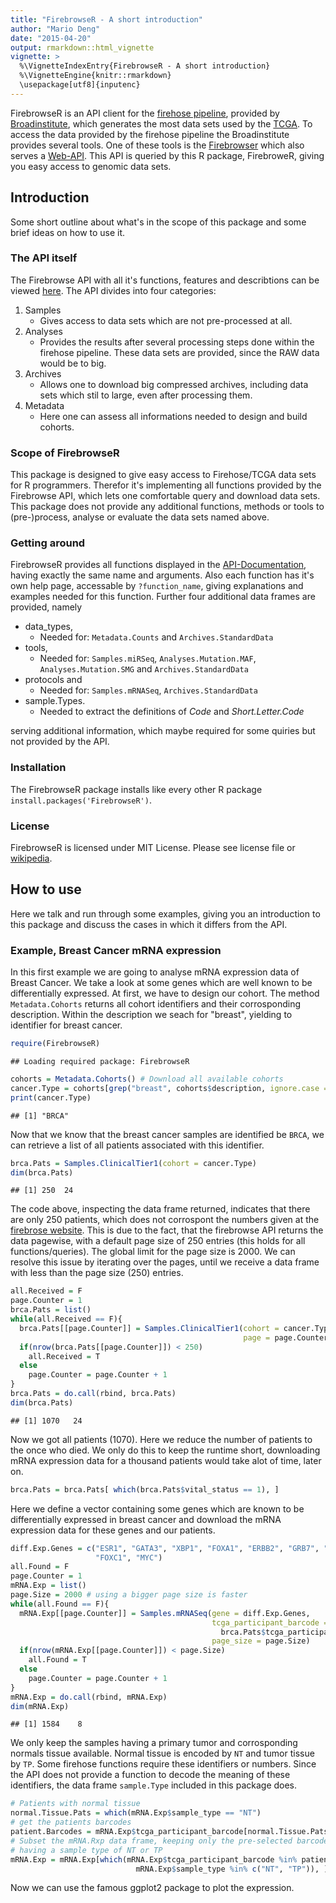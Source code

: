 ```yaml
---
title: "FirebrowseR - A short introduction"
author: "Mario Deng"
date: "2015-04-20"
output: rmarkdown::html_vignette
vignette: >
  %\VignetteIndexEntry{FirebrowseR - A short introduction}
  %\VignetteEngine{knitr::rmarkdown}
  \usepackage[utf8]{inputenc}
---
```


FirebrowseR is an API client for the [firehose pipeline](http://gdac.broadinstitute.org/), provided by [Broadinstitute](https://www.broadinstitute.org/), which generates the most data sets used by the [TCGA](https://tcga-data.nci.nih.gov/tcga/). To access the data provided by the firehose pipeline the Broadinstitute provides several tools. One of these tools is the [Firebrowser](http://firebrowse.org/) which also serves a [Web-API](http://firebrowse.org/api-docs/). This API is queried by this R package, FirebroweR, giving you easy access to genomic data sets.

## Introduction
Some short outline about what's in the scope of this package and some brief ideas on how to use it.

### The API itself
The Firebrowse API with all it's functions, features and describtions can be viewed [here](http://firebrowse.org/api-docs/). The API divides into four categories:

1. Samples
    * Gives access to data sets which are not pre-processed  at all.
1. Analyses
    * Provides the results after several processing steps done within the firehose pipeline. These data sets are provided, since the RAW data would be to big.
1. Archives
    * Allows one to download big compressed archives, including data sets which stil to large, even after processing them.
1. Metadata
    * Here one can assess all informations needed to design and build cohorts.

### Scope of FirebrowseR
This package is designed to give easy access to Firehose/TCGA data sets for R programmers. Therefor it's implementing all functions provided by the Firebrowse API, which lets one comfortable query and download data sets. This package does not provide any additional functions, methods or tools to (pre-)process, analyse or evaluate the data sets named above.

### Getting around
FirebrowseR provides all functions displayed in the [API-Documentation](http://firebrowse.org/api-docs/), having exactly the same name and arguments. Also each function has it's own help page, accessable by `?function_name`, giving explanations and examples needed for this function. Further four additional data frames are provided, namely

* data_types,
    * Needed for: `Metadata.Counts` and `Archives.StandardData`
* tools,
    * Needed for: `Samples.miRSeq`, `Analyses.Mutation.MAF`,
    `Analyses.Mutation.SMG` and `Archives.StandardData`
* protocols and
    * Needed for: `Samples.mRNASeq`, `Archives.StandardData`
* sample.Types.
    * Needed to extract the definitions of _Code_ and _Short.Letter.Code_

serving additional information, which maybe required for some quiries but not provided by the API.

### Installation
The FirebrowseR package installs like every other R package `install.packages('FirebrowseR')`.

### License
FirebrowseR is licensed under MIT License. Please see license file or [wikipedia](https://en.wikipedia.org/wiki/MIT_License).

## How to use
Here we talk and run through some examples, giving you an introduction to this package and discuss the cases in which it differs from the API.

### Example, Breast Cancer mRNA expression
In this first example we are going to analyse mRNA expression data of Breast Cancer. We take a look at some genes which are well known to be differentially expressed.
At first, we have to design our cohort. The method `Metadata.Cohorts` returns all cohort identifiers and their corrosponding description. Within the description we seach for "breast", yielding to identifier for breast cancer.

```r
require(FirebrowseR)
```

```
## Loading required package: FirebrowseR
```

```r
cohorts = Metadata.Cohorts() # Download all available cohorts
cancer.Type = cohorts[grep("breast", cohorts$description, ignore.case = T), 1]
print(cancer.Type)
```

```
## [1] "BRCA"
```

Now that we know that the breast cancer samples are identified be `BRCA`, we can retrieve a list of all patients associated with this identifier.

```r
brca.Pats = Samples.ClinicalTier1(cohort = cancer.Type)
dim(brca.Pats)
```

```
## [1] 250  24
```

The code above, inspecting the data frame returned, indicates that there are only 250 patients, which does not corrospont the numbers given at the [firebrose website](http://firebrowse.org/). This is due to the fact, that the firebrowse API returns the data pagewise, with a default page size of 250 entries (this holds for all functions/queries). The global limit for the page size is 2000.
We can resolve this issue by iterating over the pages, until we receive a data frame with less than the page size (250) entries.

```r
all.Received = F
page.Counter = 1
brca.Pats = list()
while(all.Received == F){
  brca.Pats[[page.Counter]] = Samples.ClinicalTier1(cohort = cancer.Type,
                                                    page = page.Counter)
  if(nrow(brca.Pats[[page.Counter]]) < 250)
    all.Received = T
  else
    page.Counter = page.Counter + 1
}
brca.Pats = do.call(rbind, brca.Pats)
dim(brca.Pats)
```

```
## [1] 1070   24
```

Now we got all patients (1070).
Here we reduce the number of patients to the once who died. We only do this to keep the runtime short, downloading mRNA expression data for a thousand patients would take alot of time, later on.

```r
brca.Pats = brca.Pats[ which(brca.Pats$vital_status == 1), ]
```
Here we define a vector containing some genes which are known to be differentially expressed in breast cancer and download the mRNA expression data for these genes and our patients.

```r
diff.Exp.Genes = c("ESR1", "GATA3", "XBP1", "FOXA1", "ERBB2", "GRB7", "EGFR",
                   "FOXC1", "MYC")
all.Found = F
page.Counter = 1
mRNA.Exp = list()
page.Size = 2000 # using a bigger page size is faster
while(all.Found == F){
  mRNA.Exp[[page.Counter]] = Samples.mRNASeq(gene = diff.Exp.Genes,
                                             tcga_participant_barcode =
                                               brca.Pats$tcga_participant_barcode,
                                             page_size = page.Size)
  if(nrow(mRNA.Exp[[page.Counter]]) < page.Size)
    all.Found = T
  else
    page.Counter = page.Counter + 1
}
mRNA.Exp = do.call(rbind, mRNA.Exp)
dim(mRNA.Exp)
```

```
## [1] 1584    8
```

We only keep the samples having a primary tumor and corrosponding normals tissue available. Normal tissue is encoded by `NT` and tumor tissue by `TP`. Some firehose functions require these identifiers or numbers. Since the API does not provide a function to decode the meaning of these identifiers, the data frame `sample.Type` included in this package does.

```r
# Patients with normal tissue
normal.Tissue.Pats = which(mRNA.Exp$sample_type == "NT")
# get the patients barcodes
patient.Barcodes = mRNA.Exp$tcga_participant_barcode[normal.Tissue.Pats] 
# Subset the mRNA.Rxp data frame, keeping only the pre-selected barcodes AND
# having a sample type of NT or TP
mRNA.Exp = mRNA.Exp[which(mRNA.Exp$tcga_participant_barcode %in% patient.Barcodes &
                            mRNA.Exp$sample_type %in% c("NT", "TP")), ]
```

Now we can use the famous ggplot2 package to plot the expression.


